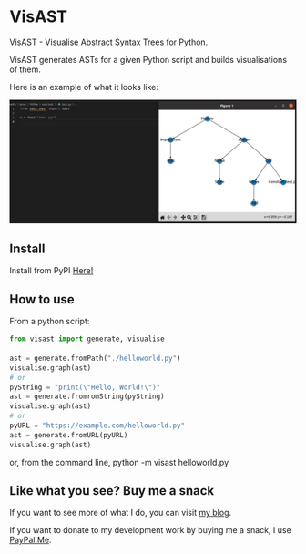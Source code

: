 # VisAST

VisAST - Visualise Abstract Syntax Trees for Python.

VisAST generates ASTs for a given Python script and builds visualisations of them.

Here is an example of what it looks like:

![ast](example.webp "Example 1")

## Install

Install from PyPI [Here!](https://pypi.org/project/VisAST/)

## How to use

From a python script:

```python
from visast import generate, visualise

ast = generate.fromPath("./helloworld.py")
visualise.graph(ast)
# or
pyString = "print(\"Hello, World!\")"
ast = generate.fromromString(pyString)
visualise.graph(ast)
# or
pyURL = "https://example.com/helloworld.py"
ast = generate.fromURL(pyURL)
visualise.graph(ast)
```

or, from the command line, python -m visast helloworld.py

## Like what you see?  Buy me a snack

If you want to see more of what I do, you can visit [my blog](https://jamesphillipsuk.com "Go there now").

If you want to donate to my development work by buying me a snack, I use [PayPal.Me](https://paypal.me/JamesPhillipsUK "My PayPal.Me").
